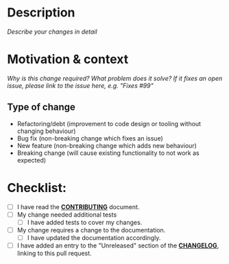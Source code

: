 <!---
Thanks for submitting a pull request!

The prompts below (the _bits in italics_) are for guidance to help you describe your change in a way that is most likely to make sense to other people when they are reviewing it. Still, it's just a guide, so feel free to delete anything that doesn't feel appropriate, and add anything additional that seems like it would probide useful context.

Please either replace the promopts with your own words, or delete them.
-->

# Description

_Describe your changes in detail_

# Motivation & context

_Why is this change required? What problem does it solve?
If it fixes an open issue, please link to the issue here, e.g. "Fixes #99"_

## Type of change

<!--- Delete any options that are not relevant -->

- Refactoring/debt (improvement to code design or tooling without changing behaviour)
- Bug fix (non-breaking change which fixes an issue)
- New feature (non-breaking change which adds new behaviour)
- Breaking change (will cause existing functionality to not
  work as expected)

# Checklist:

<!--- 
Go over all the following points, and put an `x` in all the boxes that apply. 
-->

- [ ] I have read the [**CONTRIBUTING**](../CONTRIBUTING.md) document.
- [ ] My change needed additional tests
  - [ ] I have added tests to cover my changes.
- [ ] My change requires a change to the documentation.
  - [ ] I have updated the documentation accordingly.
- [ ] I have added an entry to the "Unreleased" section of the [**CHANGELOG**](../CHANGELOG.md), linking to this pull request.
